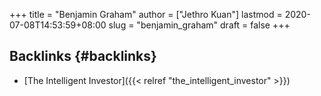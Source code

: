 +++
title = "Benjamin Graham"
author = ["Jethro Kuan"]
lastmod = 2020-07-08T14:53:59+08:00
slug = "benjamin_graham"
draft = false
+++

## Backlinks {#backlinks}

- [The Intelligent Investor]({{< relref "the_intelligent_investor" >}})
